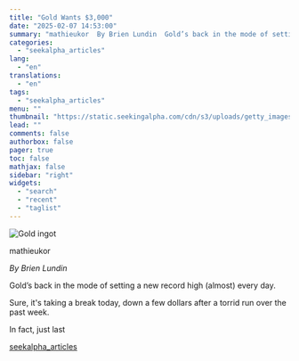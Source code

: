 ```yaml
---
title: "Gold Wants $3,000"
date: "2025-02-07 14:53:00"
summary: "mathieukor  By Brien Lundin  Gold’s back in the mode of setting a new record high (almost) every day. Sure, it's taking a break today, down a few dollars after a torrid run over the past week. In fact, just last"
categories:
  - "seekalpha_articles"
lang:
  - "en"
translations:
  - "en"
tags:
  - "seekalpha_articles"
menu: ""
thumbnail: "https://static.seekingalpha.com/cdn/s3/uploads/getty_images/94984105/image_94984105.jpg"
lead: ""
comments: false
authorbox: false
pager: true
toc: false
mathjax: false
sidebar: "right"
widgets:
  - "search"
  - "recent"
  - "taglist"
---
```


![Gold ingot](https://static.seekingalpha.com/cdn/s3/uploads/getty_images/94984105/image_94984105.jpg?io=getty-c-w750) 



mathieukor





*By Brien Lundin* 

Gold’s back in the mode of setting a new record high (almost) every day.

Sure, it's taking a break today, down a few dollars after a torrid run over the past week.

In fact, just last

[seekalpha_articles](https://seekingalpha.com/article/4756016-gold-wants-3000)
